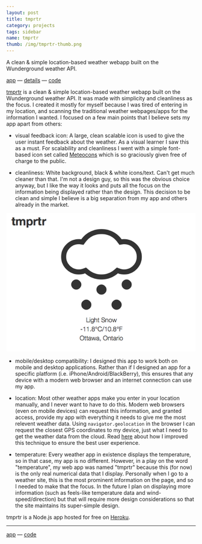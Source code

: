 ```yaml
---
layout: post
title: tmprtr
category: projects
tags: sidebar
name: tmprtr
thumb: /img/tmprtr-thumb.png
---
```


A clean & simple location-based weather webapp built on the Wunderground weather API.

[app][app] &mdash; [details][details] &mdash; [code][code]
<!-- truncate_here -->

[tmprtr][app] is a clean & simple location-based weather webapp built on the Wunderground weather API. It was made with simplicity and cleanliness as the focus. I created it mostly for myself because I was tired of entering in my location, and scanning the traditional weather webpages/apps for the information I wanted. I focused on a few main points that I believe sets my app apart from others:

- visual feedback icon: A large, clean scalable icon is used to give the user instant feedback about the weather. As a visual learner I saw this as a must. For scalability and cleanliness I went with a simple font-based icon set called [Meteocons][meteo] which is so graciously given free of charge to the public.

- cleanliness: White background, black & white icons/text. Can't get much cleaner than that. I'm not a design guy, so this was the obvious choice anyway, but I like the way it looks and puts all the focus on the information being displayed rather than the design. This decision to be clean and simple I believe is a big separation from my app and others already in the market.

![tmprtr](/img/tmprtr.png "tmprtr")

- mobile/desktop compatibility: I designed this app to work both on mobile and desktop applications. Rather than if I designed an app for a specific platform (i.e. iPhone/Android/BlackBerry), this ensures that any device with a modern web browser and an internet connection can use my app.

- location: Most other weather apps make you enter in your location manually, and I never want to have to do this. Modern web browsers (even on mobile devices) can request this information, and granted access, provide my app with everything it needs to give me the most relevent weather data. Using <code>navigator.geolocation</code> in the browser I can request the closest GPS coordinates to my device, just what I need to get the weather data from the cloud. Read [here][browser_loc] about how I improved this technique to ensure the best user experience.

- temperature: Every weather app in existence displays the temperature, so in that case, my app is no different. However, in a play on the word "temperature", my web app was named "tmprtr" because this (for now) is the only real numerical data that I display. Personally when I go to a weather site, this is the most prominent information on the page, and so I needed to make that the focus. In the future I plan on displaying more information (such as feels-like temperature data and wind-speed/direction) but that will require more design considerations so that the site maintains its super-simple design.

tmprtr is a Node.js app hosted for free on [Heroku][heroku].

- - -

[app][app] &mdash; [code][code]

[app]: http://tmprtr.herokuapp.com
[code]: https://github.com/ryanseys/tmprtr
[meteo]: http://www.alessioatzeni.com/meteocons/
[details]: /projects/tmprtr
[browser_loc]: /blog/browser-location
[heroku]: http://www.heroku.com/
